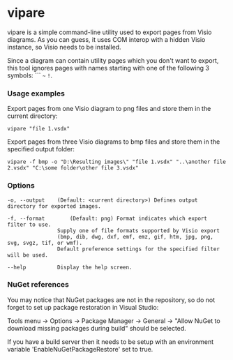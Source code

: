 ﻿# vipare

vipare is a simple command-line utility used to export pages from Visio diagrams. As you can guess, it uses COM interop with a hidden Visio instance, so Visio needs to be installed.

Since a diagram can contain utility pages which you don't want to export, this tool ignores pages with names starting with one of the following 3 symbols: ``` `~` `!`.


### Usage examples

Export pages from one Visio diagram to png files and store them in the current directory:

    vipare "file 1.vsdx"

Export pages from three Visio diagrams to bmp files and store them in the specified output folder:

    vipare -f bmp -o "D:\Resulting images\" "file 1.vsdx" "..\another file 2.vsdx" "C:\some folder\other file 3.vsdx"


### Options

    -o, --output    (Default: <current directory>) Defines output directory for exported images.

    -f, --format		(Default: png) Format indicates which export filter to use.
                    Supply one of file formats supported by Visio export
					(bmp, dib, dwg, dxf, emf, emz, gif, htm, jpg, png, svg, svgz, tif, or wmf).
					Default preference settings for the specified filter will be used.

    --help          Display the help screen.


### NuGet references

You may notice that NuGet packages are not in the repository, so do not forget to set up package restoration in Visual Studio:

Tools menu → Options → Package Manager → General → "Allow NuGet to download missing packages during build" should be selected.

If you have a build server then it needs to be setup with an environment variable 'EnableNuGetPackageRestore' set to true.